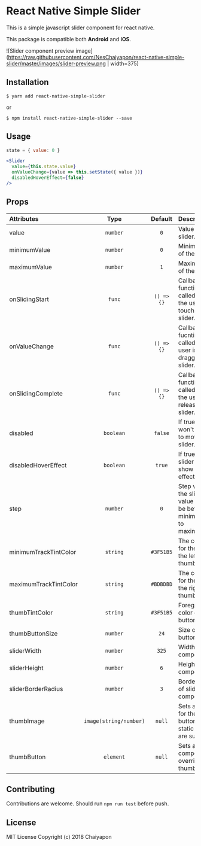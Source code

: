# React Native Simple Slider

This is a simple javascript slider component for react native.

This package is compatible both **Android** and **iOS**.

![Slider component preview image](https://raw.githubusercontent.com/NesChaiyapon/react-native-simple-slider/master/images/slider-preview.png | width=375)

## Installation

`$ yarn add react-native-simple-slider`

or

`$ npm install react-native-simple-slider --save`

## Usage

```jsx
state = { value: 0 }

<Slider
  value={this.state.value}
  onValueChange={value => this.setState({ value })}
  disabledHoverEffect={false}
/>
```

## Props

| Attributes            | Type          | Default       | Description  |
| :---------            | :--:          | :-----:       | :----------- |
| value                 | `number`      | `0`           | Value of the slider. |
| minimumValue          | `number`      | `0`           | Minimum value of the slider. |
| maximumValue          | `number`      | `1`           | Maximum value of the slider. |
| onSlidingStart        | `func`        | `() => {}`    | Callback function that is called when the user begin touch the slider. |
| onValueChange         | `func`        | `() => {}`    | Callback fucntion that is called while the user is dragging the slider. |
| onSlidingComplete     | `func`        | `() => {}`    | Callback function that is called when the user releases the slider. |
| disabled              | `boolean`     | `false`       | If true the user won't be able to move the slider. |
| disabledHoverEffect   | `boolean`     | `true`        | If true the slider do not show hover effect. |
| step                  | `number`      | `0`           | Step value of the slider. The value should be between minimumValue to maximumValue. |
| minimumTrackTintColor | `string`      | `#3F51B5`     | The color used for the track on the left side of thumb button. |
| maximumTrackTintColor | `string`      | `#BDBDBD`     | The color used for the track on the right side of thumb button. |
| thumbTintColor        | `string`      | `#3F51B5`     | Foreground color of thumb button. |
| thumbButtonSize       | `number`      | `24`          | Size of thumb button. |
| sliderWidth           | `number`      | `325`         | Width of slider component. |
| sliderHeight          | `number`      | `6`           | Height of slider component. |
| sliderBorderRadius    | `number`      | `3`           | Border radius of slider component. |
| thumbImage            | `image(string/number)`        | `null`        | Sets an image for the thumb button. Only static images are supported. |
| thumbButton           | `element`     | `null`        | Sets an react component for override the thumb button. |

## Contributing

Contributions are welcome. Should run `npm run test` before push.

## License

MIT License
Copyright (c) 2018 Chaiyapon
